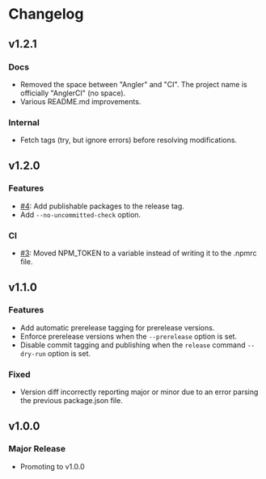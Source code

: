 # Changelog

## v1.2.1

### Docs

- Removed the space between "Angler" and "CI". The project name is officially "AnglerCI" (no space).
- Various README.md improvements.

### Internal

- Fetch tags (try, but ignore errors) before resolving modifications.

## v1.2.0

### Features

- [#4](https://github.com/Shakeskeyboarde/anglerci/issues/4): Add publishable packages to the release tag.
- Add `--no-uncommitted-check` option.

### CI

- [#3](https://github.com/Shakeskeyboarde/anglerci/issues/3): Moved NPM_TOKEN to a variable instead of writing it to the .npmrc file.

## v1.1.0

### Features

- Add automatic prerelease tagging for prerelease versions.
- Enforce prerelease versions when the `--prerelease` option is set.
- Disable commit tagging and publishing when the `release` command `--dry-run` option is set.

### Fixed

- Version diff incorrectly reporting major or minor due to an error parsing the previous package.json file.

## v1.0.0

### Major Release

- Promoting to v1.0.0
